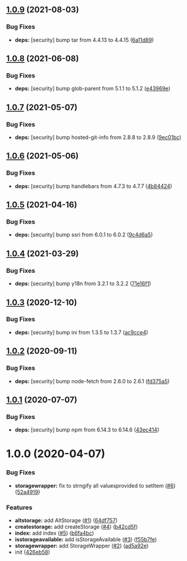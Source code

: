 ## [1.0.9](https://github.com/kotarella1110/typesafe-storage/compare/v1.0.8...v1.0.9) (2021-08-03)


### Bug Fixes

* **deps:** [security] bump tar from 4.4.13 to 4.4.15 ([6a11d89](https://github.com/kotarella1110/typesafe-storage/commit/6a11d8987adc2ef702557d80f3b6f0f46cb615b8))

## [1.0.8](https://github.com/kotarella1110/typesafe-storage/compare/v1.0.7...v1.0.8) (2021-06-08)


### Bug Fixes

* **deps:** [security] bump glob-parent from 5.1.1 to 5.1.2 ([e43969e](https://github.com/kotarella1110/typesafe-storage/commit/e43969e0529b6e02a4161b39270b86d2a618f796))

## [1.0.7](https://github.com/kotarella1110/typesafe-storage/compare/v1.0.6...v1.0.7) (2021-05-07)


### Bug Fixes

* **deps:** [security] bump hosted-git-info from 2.8.8 to 2.8.9 ([9ec01bc](https://github.com/kotarella1110/typesafe-storage/commit/9ec01bc39a7963809e4d0cbfb70496feee038765))

## [1.0.6](https://github.com/kotarella1110/typesafe-storage/compare/v1.0.5...v1.0.6) (2021-05-06)


### Bug Fixes

* **deps:** [security] bump handlebars from 4.7.3 to 4.7.7 ([4b84424](https://github.com/kotarella1110/typesafe-storage/commit/4b8442421cc032aea363edc68019779bd1531352))

## [1.0.5](https://github.com/kotarella1110/typesafe-storage/compare/v1.0.4...v1.0.5) (2021-04-16)


### Bug Fixes

* **deps:** [security] bump ssri from 6.0.1 to 6.0.2 ([9c4d6a5](https://github.com/kotarella1110/typesafe-storage/commit/9c4d6a524c9c89b35716ba24fbe03e7ae7699190))

## [1.0.4](https://github.com/kotarella1110/typesafe-storage/compare/v1.0.3...v1.0.4) (2021-03-29)


### Bug Fixes

* **deps:** [security] bump y18n from 3.2.1 to 3.2.2 ([71e16f1](https://github.com/kotarella1110/typesafe-storage/commit/71e16f15ca79dc3aab3ab138325e6b42b843e3a7))

## [1.0.3](https://github.com/kotarella1110/typesafe-storage/compare/v1.0.2...v1.0.3) (2020-12-10)


### Bug Fixes

* **deps:** [security] bump ini from 1.3.5 to 1.3.7 ([ac9cce4](https://github.com/kotarella1110/typesafe-storage/commit/ac9cce48480645f1b4863a1471fc0335f3a0988b))

## [1.0.2](https://github.com/kotarella1110/typesafe-storage/compare/v1.0.1...v1.0.2) (2020-09-11)


### Bug Fixes

* **deps:** [security] bump node-fetch from 2.6.0 to 2.6.1 ([fd375a5](https://github.com/kotarella1110/typesafe-storage/commit/fd375a555d3405f197cb5ccf262805354c93197d))

## [1.0.1](https://github.com/kotarella1110/typesafe-storage/compare/v1.0.0...v1.0.1) (2020-07-07)


### Bug Fixes

* **deps:** [security] bump npm from 6.14.3 to 6.14.6 ([43ec414](https://github.com/kotarella1110/typesafe-storage/commit/43ec414359f814f32d653713476d5ed022b89d28))

# 1.0.0 (2020-04-07)


### Bug Fixes

* **storagewrapper:** fix to strngify all values​provided to setItem ([#6](https://github.com/kotarella1110/typesafe-storage/issues/6)) ([52a4919](https://github.com/kotarella1110/typesafe-storage/commit/52a4919f8df2f1ada4e55bcd798c426d7da142c5))


### Features

* **altstorage:** add AltStorage ([#1](https://github.com/kotarella1110/typesafe-storage/issues/1)) ([64df757](https://github.com/kotarella1110/typesafe-storage/commit/64df757a622829db4b46b4a94a03ba154ab6d827))
* **createstorage:** add createStorage ([#4](https://github.com/kotarella1110/typesafe-storage/issues/4)) ([b42cd5f](https://github.com/kotarella1110/typesafe-storage/commit/b42cd5fbabe1640166401decb3218f1d8b3643c8))
* **index:** add index ([#5](https://github.com/kotarella1110/typesafe-storage/issues/5)) ([b6fa4bc](https://github.com/kotarella1110/typesafe-storage/commit/b6fa4bceb655e56100cc296a560efcad40e315b4))
* **isstorageavailable:** add isStorageAvailable ([#3](https://github.com/kotarella1110/typesafe-storage/issues/3)) ([f55b7fe](https://github.com/kotarella1110/typesafe-storage/commit/f55b7fe40e3b9e590edc11ea8823a3a08754f847))
* **storagewrapper:** add StorageWrapper ([#2](https://github.com/kotarella1110/typesafe-storage/issues/2)) ([ad5a92e](https://github.com/kotarella1110/typesafe-storage/commit/ad5a92e02f74196e69f6c771791554db09c29df8))
* init ([426eb58](https://github.com/kotarella1110/typesafe-storage/commit/426eb589bc163e5fd9819edf6fc345b61366d52b))
